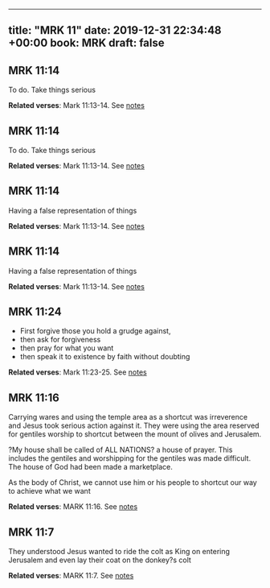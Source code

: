 
---
title: "MRK 11"
date: 2019-12-31 22:34:48 +00:00
book: MRK
draft: false
---

## MRK 11:14

To do. Take things serious

**Related verses**: Mark 11:13-14. See [notes](https://my.bible.com/notes/3332131438598021444)


## MRK 11:14

To do. Take things serious

**Related verses**: Mark 11:13-14. See [notes](https://my.bible.com/notes/3332117036557656314)


## MRK 11:14

Having a false representation of things

**Related verses**: Mark 11:13-14. See [notes](https://my.bible.com/notes/3332131438237311298)


## MRK 11:14

Having a false representation of things

**Related verses**: Mark 11:13-14. See [notes](https://my.bible.com/notes/3332117036566044924)


## MRK 11:24

- First forgive those you hold a grudge against, 
- then ask for forgiveness 
- then pray for what you want 
- then speak it to existence by faith without doubting

**Related verses**: Mark 11:23-25. See [notes](https://my.bible.com/notes/3214767678057865569)


## MRK 11:16

Carrying wares and using the temple area as a shortcut was irreverence and Jesus took serious action against it. They were using the area reserved for gentiles worship to shortcut between the mount of olives and Jerusalem.

?My house shall be called of ALL NATIONS? a house of prayer. This includes the gentiles and worshipping for the gentiles was made difficult. The house of God had been made a marketplace.

As the body of Christ, we cannot use him or his people to shortcut our way to achieve what we want

**Related verses**: MARK 11:16. See [notes](https://my.bible.com/notes/2887069265331741630)


## MRK 11:7

They understood Jesus wanted to ride the colt as King on entering Jerusalem and even lay their coat on the donkey?s colt

**Related verses**: MARK 11:7. See [notes](https://my.bible.com/notes/2887062191856149402)

